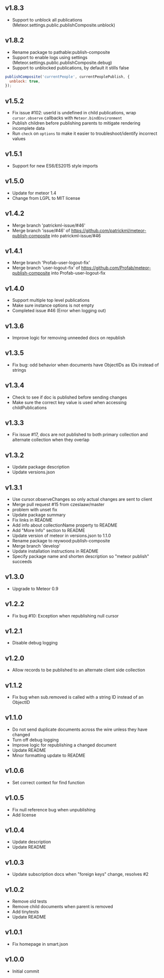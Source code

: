 ## v1.8.3
* Support to unblock all publications (Meteor.settings.public.publishComposite.unblock)

## v1.8.2
* Rename package to pathable:publish-composite
* Support to enable logs using settings (Meteor.settings.public.publishComposite.debug)
* Support to unblocked publications, by default it stills false
```javascript
publishComposite('currentPeople', currentPeoplePublish, {
  unblock: true,
});
```

## v1.5.2

* Fix issue #102: userId is undefined in child publications, wrap `cursor.observe` callbacks with `Meteor.bindEnvironment`
* Publish children before publishing parents to mitigate rendering incomplete data
* Run `check` on `options` to make it easier to troubleshoot/identify incorrect values


## v1.5.1

* Support for new ES6/ES2015 style imports


## v1.5.0

* Update for meteor 1.4
* Change from LGPL to MIT license


## v1.4.2

* Merge branch 'patrickml-issue/#46'
* Merge branch 'issue/#46' of https://github.com/patrickml/meteor-publish-composite into patrickml-issue/#46


## v1.4.1

* Merge branch 'Profab-user-logout-fix'
* Merge branch 'user-logout-fix' of https://github.com/Profab/meteor-publish-composite into Profab-user-logout-fix


## v1.4.0

* Support multiple top level publications
* Make sure instance options is not empty
* Completed issue #46 (Error when logging out)


## v1.3.6

* Improve logic for removing unneeded docs on republish


## v1.3.5

* Fix bug: odd behavior when documents have ObjectIDs as IDs instead of strings


## v1.3.4

* Check to see if doc is published before sending changes
* Make sure the correct key value is used when accessing childPublications


## v1.3.3

* Fix issue #17, docs are not published to both primary collection and alternate collection when they overlap


## v1.3.2

* Update package description
* Update versions.json


## v1.3.1

* Use cursor.observeChanges so only actual changes are sent to client
* Merge pull request #15 from czeslaaw/master
* problem with unset fix
* Update package summary
* Fix links in README
* Add info about collectionName property to README
* Add "More Info" section to README
* Update version of meteor in  versions.json to 1.1.0
* Rename package to reywood:publish-composite
* Merge branch 'develop'
* Update installation instructions in README
* Specify package name and shorten description so "meteor publish" succeeds

## v1.3.0

* Upgrade to Meteor 0.9


## v1.2.2

* Fix bug #10: Exception when republishing null cursor


## v1.2.1

* Disable debug logging


## v1.2.0

* Allow records to be published to an alternate client side collection


## v1.1.2

* Fix bug when sub.removed is called with a string ID instead of an ObjectID


## v1.1.0

* Do not send duplicate documents across the wire unless they have changed
* Turn off debug logging
* Improve logic for republishing a changed document
* Update README
* Minor formatting update to README


## v1.0.6

* Set correct context for find function


## v1.0.5

* Fix null reference bug when unpublishing
* Add license


## v1.0.4

* Update description
* Update README


## v1.0.3

* Update subscription docs when "foreign keys" change, resolves #2


## v1.0.2

* Remove old tests
* Remove child documents when parent is removed
* Add tinytests
* Update README


## v1.0.1

* Fix homepage in smart.json


## v1.0.0

* Initial commit

